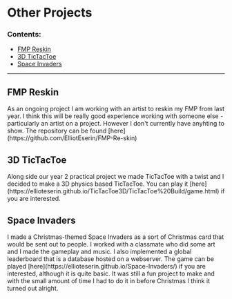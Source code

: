 # Other Projects
### Contents:
<ul>
  <li>
    <a href="#FMPReskin"> FMP Reskin </a>
  </li>
  <li>
    <a href="#ticTacToe"> 3D TicTacToe </a>
  </li>
  <li>
    <a href="#space"> Space Invaders </a>
  </li>
</ul>
<hr>
<a id="FMPReskin"></a>
<h2> FMP Reskin </h2>
As an ongoing project I am working with an artist to reskin my FMP from last year. I think this will be really good experience working with someone else - particularly an artist on a project. However I don't currently have anyhting to show. The repository can be found [here](https://github.com/ElliotEserin/FMP-Re-skin)
<br>
<a id="ticTacToe"></a>
<h2> 3D TicTacToe </h2>
Along side our year 2 practical project we made TicTacToe with a twist and I decided to make a 3D physics based TicTacToe. You can play it [here](https://ellioteserin.github.io/TicTacToe3D/TicTacToe%20Build/game.html) if you are interested.
<br>
<a id="space"></a>
<h2> Space Invaders </h2>
I made a Christmas-themed Space Invaders as a sort of Christmas card that would be sent out to people. I worked with a classmate who did some art and I made the gameplay and music. I also implemented a global leaderboard that is a database hosted on a webserver. The game can be played [here](https://ellioteserin.github.io/Space-Invaders/) if you are interested, although it is quite basic. It was still a fun project to make and with the small amount of time I had to do it in before Christmas I think it turned out alright.
<br>
